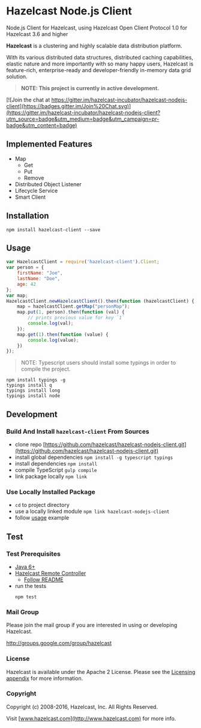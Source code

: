 # Hazelcast Node.js Client
Node.js Client for Hazelcast, using Hazelcast Open Client Protocol 1.0 for Hazelcast 3.6 and higher

**Hazelcast** is a clustering and highly scalable data distribution platform.

With its various distributed data structures, distributed caching capabilities, elastic nature and more importantly with so many happy users, Hazelcast is feature-rich, enterprise-ready and developer-friendly in-memory data grid solution.

> **NOTE: This project is currently in active development.**

[![Join the chat at https://gitter.im/hazelcast-incubator/hazelcast-nodejs-client](https://badges.gitter.im/Join%20Chat.svg)](https://gitter.im/hazelcast-incubator/hazelcast-nodejs-client?utm_source=badge&utm_medium=badge&utm_campaign=pr-badge&utm_content=badge)

## Implemented Features
* Map
    * Get
    * Put
    * Remove
* Distributed Object Listener
* Lifecycle Service
* Smart Client

## Installation
```
npm install hazelcast-client --save
```

## Usage
```javascript
var HazelcastClient = require('hazelcast-client').Client;
var person = {
    firstName: "Joe",
    lastName: "Doe",
    age: 42
};
var map;
HazelcastClient.newHazelcastClient().then(function (hazelcastClient) {
    map = hazelcastClient.getMap("personMap");
    map.put(1, person).then(function (val) {
        // prints previous value for key `1`
        console.log(val);
    });
    map.get(1).then(function (value) {
        console.log(value);
    })
});
```
> NOTE: Typescript users should install some typings in order to compile the project.
```
npm install typings -g
typings install q
typings install long
typings install node
```

## Development

### Build And Install `hazelcast-client` From Sources
- clone repo [https://github.com/hazelcast/hazelcast-nodejs-client.git](https://github.com/hazelcast/hazelcast-nodejs-client.git)
- install global dependencies `npm install -g typescript typings`
- install dependencies `npm install`
- compile TypeScript `gulp compile`
- link package locally `npm link`

### Use Locally Installed Package
- `cd` to project directory
- use a locally linked module `npm link hazelcast-nodejs-client`
- follow [usage](#Usage) example

## Test

### Test Prerequisites

* [Java 6+](http://www.oracle.com/technetwork/java/javase/downloads/server-jre8-downloads-2133154.html)
* [Hazelcast Remote Controller](https://github.com/hazelcast/hazelcast-remote-controller)
    * [Follow README](https://github.com/hazelcast/hazelcast-remote-controller/blob/master/nodejs-controller/README.md)
* run the tests
    ```
    npm test
    ```

### Mail Group

Please join the mail group if you are interested in using or developing Hazelcast.

http://groups.google.com/group/hazelcast

### License

Hazelcast is available under the Apache 2 License. Please see the [Licensing appendix](http://docs.hazelcast.org/docs/latest/manual/html-single/hazelcast-documentation.html#license-questions) for more information.

### Copyright

Copyright (c) 2008-2016, Hazelcast, Inc. All Rights Reserved.

Visit [www.hazelcast.com](http://www.hazelcast.com) for more info.
